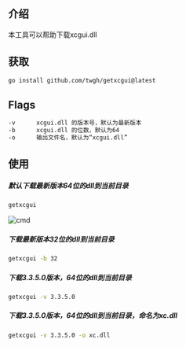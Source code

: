 ## 介绍

本工具可以帮助下载xcgui.dll

## 获取

```bash
go install github.com/twgh/getxcgui@latest
```

## Flags

```bash
-v		xcgui.dll 的版本号，默认为最新版本
-b		xcgui.dll 的位数，默认为64
-o		输出文件名，默认为“xcgui.dll”
```

## 使用

##### 默认下载最新版本64位的dll到当前目录

```bash
getxcgui
```

![cmd](https://s1.ax1x.com/2022/07/03/j8WP41.jpg)

##### 下载最新版本32位的dll到当前目录

```bash
getxcgui -b 32
```

##### 下载3.3.5.0版本，64位的dll到当前目录

```bash
getxcgui -v 3.3.5.0
```

##### 下载3.3.5.0版本，64位的dll到当前目录，命名为xc.dll

```bash
getxcgui -v 3.3.5.0 -o xc.dll
```

